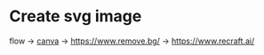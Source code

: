# Create svg image

flow -> [canva](https://www.canva.com/) -> https://www.remove.bg/ -> https://www.recraft.ai/

